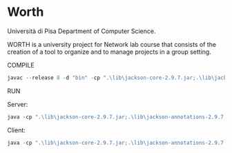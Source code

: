 # Worth
Università di Pisa
Department of Computer Science.

WORTH is a university project for Network lab course that consists of the creation of a tool to organize and to manage projects in a group setting.

COMPILE
```js
javac --release 8 -d "bin" -cp ".\lib\jackson-core-2.9.7.jar;.\lib\jackson-annotations-2.9.7.jar;.\lib\jackson-databind-2.9.7.jar" .\src\*.java .\src\Support\*.java .\src\Rmi\*.java .\src\Interfaces\*.java
```
RUN

Server: 
```js 
java -cp ".\lib\jackson-core-2.9.7.jar;.\lib\jackson-annotations-2.9.7.jar;.\lib\jackson-databind-2.9.7.jar;bin" src.MainServer 
```


Client: 
```js 
java -cp ".\lib\jackson-core-2.9.7.jar;.\lib\jackson-annotations-2.9.7.jar;.\lib\jackson-databind-2.9.7.jar;bin" src.MainClient 
```

